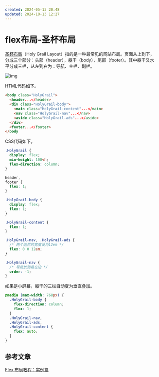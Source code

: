 ```yaml
---
created: 2024-05-13 20:48
updated: 2024-10-13 12:27
---
```

# flex布局-圣杯布局

[圣杯布局](https://en.wikipedia.org/wiki/Holy_Grail_(web_design))（Holy Grail Layout）指的是一种最常见的网站布局。页面从上到下，分成三个部分：头部（header），躯干（body），尾部（footer）。其中躯干又水平分成三栏，从左到右为：导航、主栏、副栏。

![img](https://cdn.jsdelivr.net/gh/MrJackC/PicGoImages/other/202404230908700.png)

HTML代码如下。

 ```HTML
 <body class="HolyGrail">
   <header...</header>
   <div class="HolyGrail-body">
     <main class="HolyGrail-content"...</main>
     <nav class="HolyGrail-nav"...</nav>
     <aside class="HolyGrail-ads"...</aside>
   </div>
   <footer...</footer>
 </body
 ```

CSS代码如下。

 ```css
 .HolyGrail {
   display: flex;
   min-height: 100vh;
   flex-direction: column;
 }
 
 header,
 footer {
   flex: 1;
 }
 
 .HolyGrail-body {
   display: flex;
   flex: 1;
 }
 
 .HolyGrail-content {
   flex: 1;
 }
 
 .HolyGrail-nav, .HolyGrail-ads {
   /* 两个边栏的宽度设为12em */
   flex: 0 0 12em;
 }
 
 .HolyGrail-nav {
   /* 导航放到最左边 */
   order: -1;
 }
 ```

如果是小屏幕，躯干的三栏自动变为垂直叠加。

 ```css
 @media (max-width: 768px) {
   .HolyGrail-body {
     flex-direction: column;
     flex: 1;
   }
   .HolyGrail-nav,
   .HolyGrail-ads,
   .HolyGrail-content {
     flex: auto;
   }
 }
 ```

## 参考文章

[Flex 布局教程：实例篇](http://www.ruanyifeng.com/blog/2015/07/flex-examples.html)
